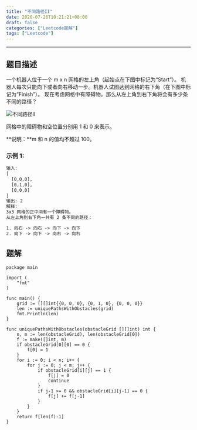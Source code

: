 ```yaml
---
title: "不同路径II"
date: 2020-07-26T10:21:21+08:00
draft: false
categories: ["Leetcode题解"]
tags: ["Leetcode"]
---
```


---

## 题目描述

一个机器人位于一个 m x n 网格的左上角（起始点在下图中标记为“Start”）。
机器人每次只能向下或者向右移动一步。机器人试图达到网格的右下角（在下图中标记为“Finish”）。
现在考虑网格中有障碍物。那么从左上角到右下角将会有多少条不同的路径？

![不同路径II](http://blog.yeqiongzhou.com/unique-paths-ii.jpg)

网格中的障碍物和空位置分别用 1 和 0 来表示。

**说明：**m 和 n 的值均不超过 100。

### 示例 1:

``` html
输入:
[
  [0,0,0],
  [0,1,0],
  [0,0,0]
]
输出: 2
解释:
3x3 网格的正中间有一个障碍物。
从左上角到右下角一共有 2 条不同的路径：

1. 向右 -> 向右 -> 向下 -> 向下
2. 向下 -> 向下 -> 向右 -> 向右

```

## 题解

``` golang
package main

import (
	"fmt"
)

func main() {
	grid := [][]int{{0, 0, 0}, {0, 1, 0}, {0, 0, 0}}
	len := uniquePathsWithObstacles(grid)
	fmt.Println(len)
}

func uniquePathsWithObstacles(obstacleGrid [][]int) int {
	n, m := len(obstacleGrid), len(obstacleGrid[0])
	f := make([]int, m)
	if obstacleGrid[0][0] == 0 {
		f[0] = 1
	}
	for i := 0; i < n; i++ {
		for j := 0; j < m; j++ {
			if obstacleGrid[i][j] == 1 {
				f[j] = 0
				continue
			}
			if j-1 >= 0 && obstacleGrid[i][j-1] == 0 {
				f[j] += f[j-1]
			}
		}
	}
	return f[len(f)-1]
}
```

